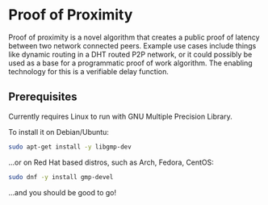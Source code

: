 # Proof of Proximity
Proof of proximity is a novel algorithm that creates a public proof of latency between two network connected peers.
Example use cases include things like dynamic routing in a DHT routed P2P network, or it could possibly be used as a base for a programmatic proof of work algorithm.
The enabling technology for this is a verifiable delay function.

## Prerequisites
Currently requires Linux to run with GNU Multiple Precision Library.

To install it on Debian/Ubuntu:
```bash
sudo apt-get install -y libgmp-dev
```

...or on Red Hat based distros, such as Arch, Fedora, CentOS:
```bash
sudo dnf -y install gmp-devel
```

...and you should be good to go!

